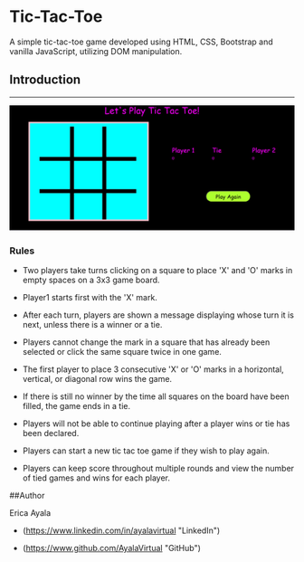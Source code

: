 # Tic-Tac-Toe

A simple tic-tac-toe game developed using HTML, CSS, Bootstrap and vanilla JavaScript, utilizing DOM manipulation. 

## Introduction 
---
<img src="./images/myT3Game.png" alt="Tic Tac Toe">

### Rules 

  * Two players take turns clicking on a square to place 'X' and 'O' marks in empty spaces on a 3x3 game board.

  * Player1 starts first with the 'X' mark.

  * After each turn, players are shown a message displaying whose turn it is next, unless there is a winner or a tie.

  * Players cannot change the mark in a square that has already been selected or click the same square twice in one game. 
  
  * The first player to place 3 consecutive 'X' or 'O' marks in a horizontal, vertical, or diagonal row wins the game.

  * If there is still no winner by the time all squares on the board have been filled, the game ends in a tie.

  * Players will not be able to continue playing after a player wins or tie has been declared.

  * Players can start a new tic tac toe game if they wish to play again.

  * Players can keep score throughout multiple rounds and view the number of tied games and wins for each player.

  ##Author

  Erica Ayala 

  * (https://www.linkedin.com/in/ayalavirtual "LinkedIn")

  * (https://www.github.com/AyalaVirtual "GitHub") 




